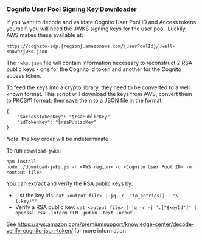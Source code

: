 ### Cognito User Pool Signing Key Downloader
 
If you want to decode and validate Cognito User Pool ID and Access tokens yourself, you will need the JWKS signing keys for the user pool. Luckily, AWS makes these available at:

`https://cognito-idp.{region}.amazonaws.com/{userPoolId}/.well-known/jwks.json`

The `jwks.json` file will contain information necessary to reconstruct 2 RSA public keys - one for the Cognito id token and another for the Cognito access token. 

To feed the keys into a crypto library, they need to be converted to a well known format. This script will download the keys from AWS, convert them to PKCS#1 format, then save them to a JSON file in the format:

```
{
    "$accessTokenKey": "$rsaPublicKey",
    "idTokenKey": "$rsaPublicKey"
}
``` 

_Note_: the key order will be indeterminate

To run `download-jwks`:
```
npm install
node ./download-jwks.js -r <AWS region> -u <Cognito User Pool ID> -o <output file>
 ``` 

You can extract and verify the RSA public keys by:

- List the key ids: `cat <output file> | jq -r  'to_entries[] | "\(.key)"'`
- Verify a RSA public key: `cat <output file> | jq -r -j '.["$keyId"]' | openssl rsa -inform PEM -pubin -text -noout`


See https://aws.amazon.com/premiumsupport/knowledge-center/decode-verify-cognito-json-token/ for more information    
